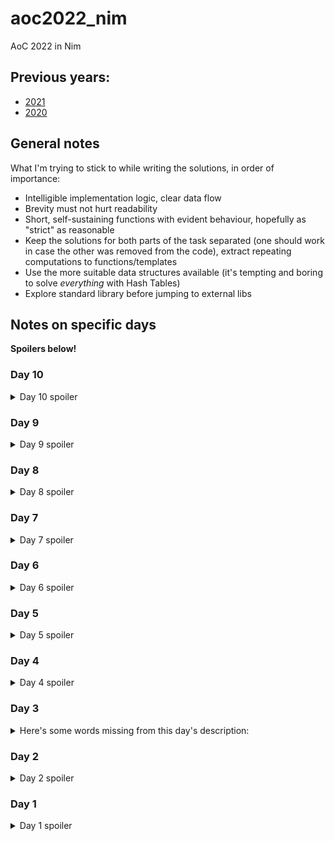 # aoc2022_nim
AoC 2022 in Nim

## Previous years:
 - [2021](https://github.com/ZoomRmc/aoc2021_nim)
 - [2020](https://github.com/ZoomRmc/aoc2020_nim)

## General notes
What I'm trying to stick to while writing the solutions, in order of importance:
 - Intelligible implementation logic, clear data flow
 - Brevity must not hurt readability
 - Short, self-sustaining functions with evident behaviour, hopefully as "strict" as reasonable
 - Keep the solutions for both parts of the task separated (one should work in case the other was removed from the code), extract repeating computations to functions/templates
 - Use the more suitable data structures available (it's tempting and boring to solve *everything* with Hash Tables)
 - Explore standard library before jumping to external libs

## Notes on specific days
**Spoilers below!**

### Day 10
<details>
<summary>Day 10 spoiler</summary>
Again I opt for separating parsing and executing commands. The fact it's easier to reason about the bugs this way is a bonus.
</details>

### Day 9
<details>
<summary>Day 9 spoiler</summary>
Nothing unusual, this day favours separating primitive routines into their own procedures and writing clean simple logic.
</details>

### Day 8
<details>
<summary>Day 8 spoiler</summary>
Again, no-tricks imperative code with branching, loops in breaks in my initial solution.
</details>

### Day 7
<details>
<summary>Day 7 spoiler</summary>
We could get the total sizes for each folder while parsing, but I opted for building a clean proper filesystem while parsing and walking it for the first part. Not much reason to change it for the second.
</details>

### Day 6
<details>
<summary>Day 6 spoiler</summary>
The day where easy beats smart.
</details>

### Day 5
<details>
<summary>Day 5 spoiler</summary>

Parsing the initial state is the hard part. My initial solution for this is as imperative as it is ugly, but at least it's one pass over the input. Actual execution is a no-brainer.
</details>

### Day 4
<details>
<summary>Day 4 spoiler</summary>

No real twist here, just have to be careful when considering *edge* cases, especially for overlapping.
</details>

### Day 3
<details>
<summary>Here's some words missing from this day's description: </summary>

> the Elves are divided into **distinct non-intersecting** groups of three

I almost thought it's going to be a combinatorial hell! Otherwise, `system:set` make it a breeze.
</details>

### Day 2
<details>
<summary>Day 2 spoiler</summary>
You can spend a lot of time juggling modular ops and end up with an impenetrable and bug-prone code. Just make a neat LUT! Both solutions provided.
</details>

### Day 1
<details>
<summary>Day 1 spoiler</summary>
Using provided `sort`/`sorted` routines is just lazy! Manual branching is absolutely fine, but a generalized routine to keep track of biggest numbers in an array may come handy later.
</details>
